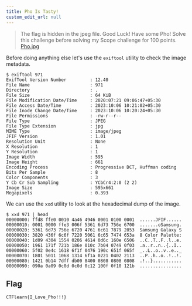 ```yaml
---
title: Pho Is Tasty!
custom_edit_url: null
---
```


> The flag is hidden in the jpeg file. Good Luck! Have some Pho! Solve this challenge before solving my Scope challenge for 100 points.
> [Pho.jpg](https://ctflearn.com/challenge/download/971)

Before doing anything else let's use the `exiftool` utility to check the image metadata.
```
$ exiftool 971
ExifTool Version Number         : 12.40
File Name                       : 971
Directory                       : .
File Size                       : 64 KiB
File Modification Date/Time     : 2020:07:21 09:06:47+05:30
File Access Date/Time           : 2023:10:06 10:21:02+05:30
File Inode Change Date/Time     : 2023:10:06 10:20:24+05:30
File Permissions                : -rw-r--r--
File Type                       : JPEG
File Type Extension             : jpg
MIME Type                       : image/jpeg
JFIF Version                    : 1.01
Resolution Unit                 : None
X Resolution                    : 1
Y Resolution                    : 1
Image Width                     : 595
Image Height                    : 661
Encoding Process                : Progressive DCT, Huffman coding
Bits Per Sample                 : 8
Color Components                : 3
Y Cb Cr Sub Sampling            : YCbCr4:2:0 (2 2)
Image Size                      : 595x661
Megapixels                      : 0.393
```
We can use the `xxd` utility to look at the hexadecimal dump of the image.
```
$ xxd 971 | head
00000000: ffd8 ffe0 0010 4a46 4946 0001 0100 0001  ......JFIF......
00000010: 0001 0000 ffe3 006f 5361 6d73 756e 6700  .......oSamsung.
00000020: 5361 6d73 756e 6720 4761 6c61 7879 2053  Samsung Galaxy S
00000030: 3820 436f 6c6f 7220 5061 6c65 7474 653a  8 Color Palette:
00000040: 1d09 4304 1554 0206 4614 0d6c 160e 6506  ..C..T..F..l..e.
00000050: 1961 171f 721b 186e 010c 7b04 0749 0f03  .a..r..n..{..I..
00000060: 5f02 0e4c 1618 6f1f 0476 190c 651f 065f  _..L..o..v..e.._
00000070: 1801 5011 1068 1314 6f1a 0221 0402 2113  ..P..h..o..!..!.
00000080: 1421 0b14 7dff db00 8400 0808 0808 0808  .!..}...........
00000090: 090a 0a09 0c0d 0c0d 0c12 100f 0f10 121b  ................
```
## Flag
```
CTFlearn{I_Love_Pho!!!}
```
